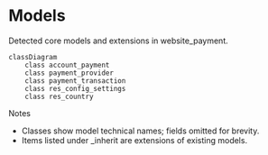 # Models

Detected core models and extensions in website_payment.

```mermaid
classDiagram
    class account_payment
    class payment_provider
    class payment_transaction
    class res_config_settings
    class res_country
```

Notes
- Classes show model technical names; fields omitted for brevity.
- Items listed under _inherit are extensions of existing models.
